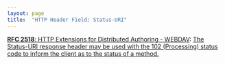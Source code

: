 ```yaml
---
layout: page
title:  "HTTP Header Field: Status-URI"
---
```


[**RFC 2518**: HTTP Extensions for Distributed Authoring - WEBDAV](/specs/IETF/RFC/2518 "This document specifies a set of methods, headers, and content-types ancillary to HTTP/1.1 for the management of resource properties, creation and management of resource collections, namespace manipulation, and resource locking (collision avoidance)."): [The Status-URI response header may be used with the 102 (Processing) status code to inform the client as to the status of a method.]()

